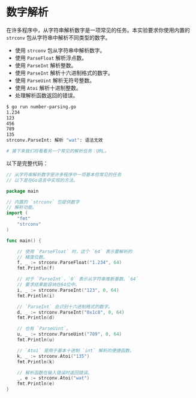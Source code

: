 # 数字解析

在许多程序中，从字符串解析数字是一项常见的任务。本实验要求你使用内置的 `strconv` 包从字符串中解析不同类型的数字。

- 使用 `strconv` 包从字符串中解析数字。
- 使用 `ParseFloat` 解析浮点数。
- 使用 `ParseInt` 解析整数。
- 使用 `ParseInt` 解析十六进制格式的数字。
- 使用 `ParseUint` 解析无符号整数。
- 使用 `Atoi` 解析十进制整数。
- 处理解析函数返回的错误。

```sh
$ go run number-parsing.go
1.234
123
456
789
135
strconv.ParseInt: 解析 "wat": 语法无效

# 接下来我们将看看另一个常见的解析任务：URL。
```

以下是完整代码：

```go
// 从字符串解析数字是许多程序中一项基本但常见的任务
// 以下是在Go语言中实现的方法。

package main

// 内置的 `strconv` 包提供数字
// 解析功能。
import (
	"fmt"
	"strconv"
)

func main() {

	// 使用 `ParseFloat` 时，这个 `64` 表示要解析的
	// 精度位数。
	f, _ := strconv.ParseFloat("1.234", 64)
	fmt.Println(f)

	// 对于 `ParseInt`，`0` 表示从字符串推断基数。`64`
	// 要求结果能容纳在64位中。
	i, _ := strconv.ParseInt("123", 0, 64)
	fmt.Println(i)

	// `ParseInt` 会识别十六进制格式的数字。
	d, _ := strconv.ParseInt("0x1c8", 0, 64)
	fmt.Println(d)

	// 也有 `ParseUint`。
	u, _ := strconv.ParseUint("789", 0, 64)
	fmt.Println(u)

	// `Atoi` 是用于基本十进制 `int` 解析的便捷函数。
	k, _ := strconv.Atoi("135")
	fmt.Println(k)

	// 解析函数在输入错误时返回错误。
	_, e := strconv.Atoi("wat")
	fmt.Println(e)
}

```
